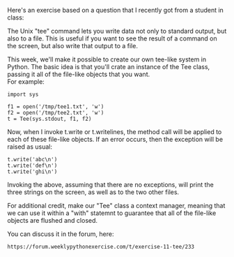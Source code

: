 Here's an exercise based on a question that I recently got from a student in class:

The Unix "tee" command lets you write data not only to standard output, but also to a file. This is useful if you want to see the result of a command on the screen, but also write that output to a file.

This week, we'll make it possible to create our own tee-like system in Python. The basic idea is that you'll crate an instance of the Tee class, passing it all of the file-like objects that you want.  
For example:

    import sys

    f1 = open('/tmp/tee1.txt', 'w')
    f2 = open('/tmp/tee2.txt', 'w')
    t = Tee(sys.stdout, f1, f2)

Now, when I invoke t.write or t.writelines, the method call will be applied to each of these file-like objects.  If an error occurs, then the exception will be raised as usual:

    t.write('abc\n')
    t.write('def\n')
    t.write('ghi\n')

Invoking the above, assuming that there are no exceptions, will print the three strings on the screen, as well as to the two other files.

For additional credit, make our "Tee" class a context manager, meaning that we can use it within a "with" statemnt to guarantee that all of the file-like objects are flushed and closed.

You can discuss it in the forum, here:

    https://forum.weeklypythonexercise.com/t/exercise-11-tee/233

